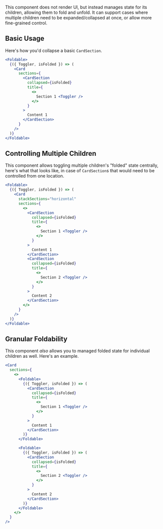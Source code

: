 This component does not render UI, but instead manages state for its children, allowing them to fold and unfold. It can support cases where multiple children need to be expanded/collapsed at once, or allow more fine-grained control.

## Basic Usage

Here's how you'd collapse a basic `CardSection`.

```jsx
<Foldable>
  {({ Toggler, isFolded }) => (
    <Card
      sections={
        <CardSection
          collapsed={isFolded}
          title={
            <>
              Section 1 <Toggler />
            </>
          }
        >
          Content 1
        </CardSection>
      }
    />
  )}
</Foldable>
```

## Controlling Multiple Children

This component allows toggling multiple children's "folded" state centrally, here's what that looks like, in case of `CardSection`s that would need to be controlled from one location.

```jsx
<Foldable>
  {({ Toggler, isFolded }) => (
    <Card
      stackSections="horizontal"
      sections={
        <>
          <CardSection
            collapsed={isFolded}
            title={
              <>
                Section 1 <Toggler />
              </>
            }
          >
            Content 1
          </CardSection>
          <CardSection
            collapsed={isFolded}
            title={
              <>
                Section 2 <Toggler />
              </>
            }
          >
            Content 2
          </CardSection>
        </>
      }
    />
  )}
</Foldable>
```

## Granular Foldability

This component _also_ allows you to managed folded state for individual children as well. Here's an example.

```jsx
<Card
  sections={
    <>
      <Foldable>
        {({ Toggler, isFolded }) => (
          <CardSection
            collapsed={isFolded}
            title={
              <>
                Section 1 <Toggler />
              </>
            }
          >
            Content 1
          </CardSection>
        )}
      </Foldable>

      <Foldable>
        {({ Toggler, isFolded }) => (
          <CardSection
            collapsed={isFolded}
            title={
              <>
                Section 2 <Toggler />
              </>
            }
          >
            Content 2
          </CardSection>
        )}
      </Foldable>
    </>
  }
/>
```

